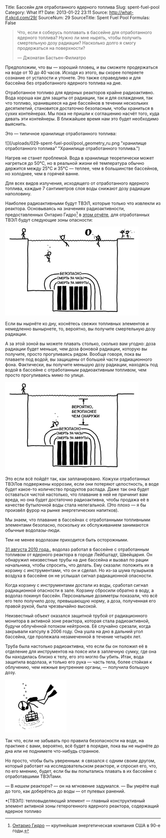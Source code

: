 Title: Бассейн для отработанного ядерного топлива
Slug: spent-fuel-pool
Category: What If?
Date: 2013-01-22 23:11
Source: http://what-if.xkcd.com/29/
SourceNum: 29
SourceTitle: Spent Fuel Pool
Formulas: False

> Что, если я соберусь поплавать в бассейне для отработанного ядерного топлива? Нужно ли мне нырять, чтобы получить смертельную дозу радиации? Насколько долго я смогу продержаться на поверхности?
>
> — Джонатан Бастьен-Филиатро

Предположим, что вы — хороший пловец, и вы сможете продержаться на воде от 10 до 40 часов. Исходя из этого, вы скорее потеряете сознание от усталости и утонете. Это также справедливо и для бассейна без отработанного ядерного топлива на дне.

Отработанное топливо для ядерных реакторов крайне радиоактивно. Вода хороша как для защиты от радиации, так и для охлаждения, так что топливо, хранившееся на дне бассейнов в течении нескольких десятилетий, становится достаточно безопасным, чтобы храниться в сухих контейнерах. Мы пока не пришли к соглашению насчёт того, куда девать эти контейнеры. В ближайшее время нам это будет необходимо выяснить.

Это — типичное хранилище отработанного топлива:

![](/uploads/029-spent-fuel-pool/pool_geometry_ru.png "хранилище отработанного топлива" "Хранилище отработанного топлива.")

Нагрев не станет проблемой. Вода в хранилище теоретически может нагреться до 50°C, но в реальной жизни её температура обычно держится между 25°C и 35°C — теплее, чем в большинстве бассейнов, но холоднее, чем в горячей ванне.

Для всех видов излучения, исходящего от отработанного ядерного топлива, каждые 7 сантиметров слоя воды снижают дозу радиации наполовину.

Наиболее радиоактивными будут ТВЭЛ, которые только что извлекли из реактора. Основываясь на значениях радиоактивности, предоставленных Онтарио Гидро[^1] в [этом отчёте](http://www.osti.gov/energycitations/servlets/purl/7284014-xaMii9/7284014.pdf), для отработанных ТВЭЛ будут следующие зоны опасности:

![](/uploads/029-spent-fuel-pool/pool_danger_ru.png "Изображение, показывающее части бассейна, в которых не следует плавать.")

Если вы нырнёте ко дну, коснётесь свежих топливных элементов и немедленно вынырнете, то, вероятно, вы получите смертельную дозу радиации.

А за этой зоной вы можете плавать столько, сколько вам угодно: доза радиации будет меньше, чем доза фоновой радиации, которую вы получите, просто прогуливаясь рядом. Вообще говоря, пока вы плаваете под водой, вы защищены от большей части радиационного фона. Фактически, вы получите меньшую дозу радиации, находясь под водой в бассейне с отработанным радиоактивным топливом, чем просто прогуливаясь мимо по улице.

![](/uploads/029-spent-fuel-pool/pool_safe_ru.png "Отказ от ответственности: я карикатурист. Если вы последуете моему совету насчёт безопасности радиоактивных материалов, то вы, вероятно, заслуживаете всего того, что с вами произойдёт.")

Это если всё пойдёт так, как запланировано. Кожухи отработанных ТВЭЛов подвержены коррозии, если они потеряют целостность, в воде будет какое-то количество продуктов распада. Даже так она будет оставаться чистой настолько, что плавание в ней не причинит вам вреда, но она будет достаточно радиоактивна, чтобы продажа её в качестве бутылочной воды стала нелегальной. (Это плохо — я бы произвёл фурор на рынке энергетических напитков).

Мы знаем, что плавание в бассейнах с отработанными топливными элементами безопасно, поскольку их обслуживанием занимаются обычные водолазы-люди.

Тем не менее водолазам приходится быть осторожными.

[31 августа 2010 года.](http://www.isoe-network.net/index.php/publications-mainmenu-88/isoe-news/doc_download/1756-ritter2011ppt.html), водолаз работал в бассейне с отработанным топливом от ядерного реактора в городе Лейбштадт, Швейцария. Он обнаружил неизвестные трубы на дне бассейна и вызвал по рации начальника, чтобы спросить, что делать. Ему сказали: положить их в корзину с инструментами, что он и сделал. Но из-за шума пузырьков воздуха в бассейне он не услышал сигнал радиационной опасности.

Когда корзину с инструментами достали из воды, сработал сигнал радиационной опасности в зале. Корзину сбросили обратно в воду, а водолаз покинул бассейн. Персональные дозиметры показали, что всё его тело получило дозу, превышающую норму, а доза, полученная его правой рукой, была чрезвычайно высокой.

Неизвестный объект оказался защитной трубой от радиационного монитора в активной зоне реактора, которая стала радиоактивной, будучи облучённой потоком нейтронов. Её случайно срезали, когда закрывали капсулу в 2006 году. Она ушла на дно в дальний угол бассейна, где пролежала незамеченной в течение четырёх лет.

Труба была настолько радиоактивна, что если бы он положил её в отделение для инструментов на поясе или в заплечную сумку, где она бы находилась близко к телу, его это могло бы убить. Итак, вода защитила водолаза, и только его рука — часть тела, более стойкая к облучению, чем нежные внутренние органы, — получила большую дозу.

![](/uploads/029-spent-fuel-pool/pool_diver.png "Самая зловещая продуктовая корзинка в мире.")

Так что, если не забывать про правила безопасности на воде, на практике с вами, вероятно, всё будет в порядке, пока вы не нырнёте до дна или не поднимете что-нибудь странное.

Но просто, чтобы быть уверенным: я связался с одним своим другом, который работает на исследовательском реакторе, и спросил его, что, по его мнению, будет, если бы вы попытались плавать в их бассейне с отработавшими ТВЭЛами.

— В _нашем_ реакторе? — он на мгновение задумался. — Вы умрёте ещё до того, как доберётесь до воды — от пулевых ранений.

*[ТВЭЛ]: тепловыделяющий элемент — главный конструктивный элемент активной зоны гетерогенного ядерного реактора, содержащий ядерное топливо
[^1]: [Онтарио Гидро](http://en.wikipedia.org/wiki/Ontario_Hydro) — крупнейшая энергетическая компания США в 90-е годы.
